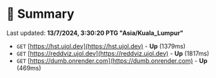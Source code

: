 # 📖 Summary
Last updated: **13/7/2024, 3:30:20 PTG "Asia/Kuala_Lumpur"**

- `GET` [https://hst.ujol.dev](https://hst.ujol.dev) - **Up** (1379ms)
- `GET` [https://reddviz.ujol.dev](https://reddviz.ujol.dev) - **Up** (1817ms)
- `GET` [https://dumb.onrender.com](https://dumb.onrender.com) - **Up** (469ms)
